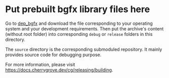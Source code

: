 ﻿# Put prebuilt bgfx library files here

Go to [dep_bgfx](https://github.com/cherryridge/dep_bgfx/releases) and download the file corresponding to your operating system and your development requirements. Then put the archive's content (without root folder) into corresponding `debug` or `release` folders in this directory.

The `source` directory is the corresponding submoduled repository. It mainly provides source code for debugging purpose.

For more information, please visit https://docs.cherrygrove.dev/cg/releasing/building.